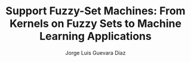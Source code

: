 ---
paperId: 27
author: Jorge Luis Guevara Diaz
publicationauthor: Guevara Diaz, J. L.
title: "Support Fuzzy-Set Machines: From Kernels on Fuzzy Sets to Machine Learning Applications"
pdf: Oral_Jorge_Guevara.pdf
poster: --
slide: Slide_Jorge_Guevara.pdf
alt: --
type: Oral & Poster
topic: Machine Learning Methods
link: --
conference: neurips
year: 2018
tags: neurips-2018-op
location: Montreal, Canada
---